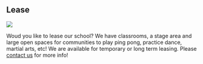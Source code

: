 <h2>Lease</h2>
<img src="assets/images/school.jpg" />
<p>
Woud you like to lease our school? We have classrooms, a stage area and large open spaces for communities to play ping pong, practice dance, martial arts, etc! We are available for temporary or long term leasing. Please <a href="/contact">contact us</a> for more info!
</o>
